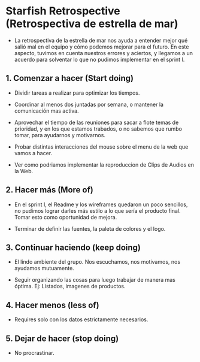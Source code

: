 # Starfish Retrospective (Retrospectiva de estrella de mar)

* La retrospectiva de la estrella de mar nos ayuda a entender mejor qué salió mal en el equipo y cómo podemos mejorar para el futuro. En este aspecto, tuvimos en cuenta nuestros errores y aciertos, y llegamos a un acuerdo para solventar lo que no pudimos implementar en el sprint I.

## 1. Comenzar a hacer (Start doing)

* Dividir tareas a realizar para optimizar los tiempos.

* Coordinar al menos dos juntadas por semana, o mantener la comunicación mas activa.

* Aprovechar el tiempo de las reuniones para sacar a flote temas de prioridad, y en los que estamos trabados, o no sabemos que rumbo tomar, para ayudarnos y motivarnos.

* Probar distintas interacciones del mouse sobre el menu de la web que vamos a hacer.

* Ver como podriamos implementar la reproduccion de Clips de Audios en la Web.

## 2. Hacer más (More of)

* En el sprint I, el Readme y los wireframes quedaron un poco sencillos, no pudimos lograr darles más estilo a lo que sería el producto final. Tomar esto como oportunidad de mejora.

* Terminar de definir las fuentes, la paleta de colores y el logo.

## 3. Continuar haciendo (keep doing)

* El lindo ambiente del grupo. Nos escuchamos, nos motivamos, nos ayudamos mutuamente.

* Seguir organizando las cosas para luego trabajar de manera mas óptima. Ej: Listados, imagenes de productos.

## 4. Hacer menos (less of)

* Requires solo con los datos estrictamente necesarios.

## 5. Dejar de hacer (stop doing)

* No procrastinar.
